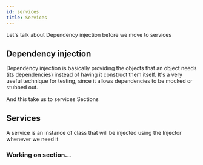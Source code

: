 ```yaml
---
id: services
title: Services
---
```


Let's talk about Dependency injection before we move to services
## Dependency injection
Dependency injection is basically providing the objects that an object needs (its dependencies) instead of having it construct them itself. It's a very useful technique for testing, since it allows dependencies to be mocked or stubbed out.

And this take us to services Sections

## Services 
A service is an instance of class that will be injected using the Injector whenever we need it

### Working on section...